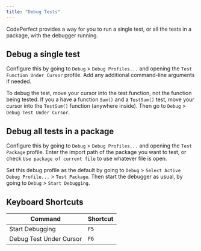 ```yaml
---
title: "Debug Tests"
---
```


CodePerfect provides a way for you to run a single test, or all the tests in a
package, with the debugger running.

## Debug a single test

Configure this by going to `Debug` &gt; `Debug Profiles...` and opening the
`Test Function Under Cursor` profile. Add any additional command-line arguments
if needed.

To debug the test, move your cursor into the test function, not the function
being tested. If you a have a function `Sum()` and a `TestSum()` test, move your
cursor into the `TestSum()` function (anywhere inside). Then go to `Debug` &gt;
`Debug Test Under Cursor`.

## Debug all tests in a package

Configure this by going to `Debug` &gt; `Debug Profiles...` and opening the
`Test Package` profile. Enter the import path of the package you want to test,
or check `Use package of current file` to use whatever file is open.

Set this debug profile as the default by going to `Debug` &gt;
`Select Active Debug Profile...` &gt; `Test Package`. Then start the debugger as
usual, by going to `Debug` &gt; `Start Debugging`.

## Keyboard Shortcuts

| Command                 | Shortcut |
| ----------------------- | -------- |
| Start Debugging         | `F5`     |
| Debug Test Under Cursor | `F6`     |
